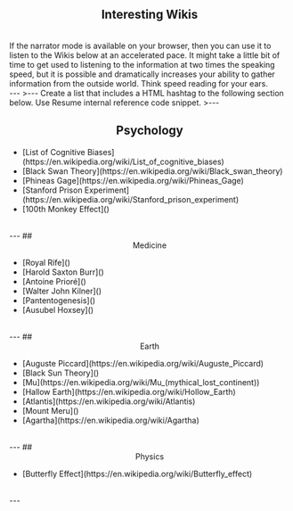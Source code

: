 ## <center>Interesting Wikis</center>
<br>
If the narrator mode is available on your browser, then you can use it to listen to the Wikis below at an accelerated pace. It might take a little bit of time to get used to listening to the information at two times the speaking speed, but it is possible and dramatically increases your ability to gather information from the outside world. Think speed reading for your ears.
<br>
---
>---
Create a list that includes a HTML hashtag to the following section below. Use Resume internal reference code snippet.
>---

## <center>Psychology</center>
<ul>
    <li>[List of Cognitive Biases](https://en.wikipedia.org/wiki/List_of_cognitive_biases)</li>
    <li>[Black Swan Theory](https://en.wikipedia.org/wiki/Black_swan_theory)</li>
    <li>[Phineas Gage](https://en.wikipedia.org/wiki/Phineas_Gage)</li>
    <li>[Stanford Prison Experiment](https://en.wikipedia.org/wiki/Stanford_prison_experiment)</li>
    <li>[100th Monkey Effect]()</li>
</ul>
<br>
---
## <center>Medicine</center>
<ul>
    <li>[Royal Rife]()</li>
    <li>[Harold Saxton Burr]()</li>
    <li>[Antoine Prioré]()</li>
    <li>[Walter John Kilner]()</li>
    <li>[Pantentogenesis]()</li>
    <li>[Ausubel Hoxsey]()</li>
</ul>
<br>
---
## <center>Earth</center>
<ul>
    <li>[Auguste Piccard](https://en.wikipedia.org/wiki/Auguste_Piccard)</li>
    <li>[Black Sun Theory]()</li>
    <li>[Mu](https://en.wikipedia.org/wiki/Mu_(mythical_lost_continent))</li>
    <li>[Hallow Earth](https://en.wikipedia.org/wiki/Hollow_Earth)</li>
    <li>[Atlantis](https://en.wikipedia.org/wiki/Atlantis)</li>
    <li>[Mount Meru]()</li>
    <li>[Agartha](https://en.wikipedia.org/wiki/Agartha)</li>
</ul>
<br>
---
## <center>Physics</center>
<ul>
    <li>[Butterfly Effect](https://en.wikipedia.org/wiki/Butterfly_effect)</li>
</ul>
<br>
---
